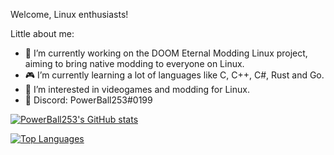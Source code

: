 
Welcome, Linux enthusiasts!

Little about me:

* :telescope: I’m currently working on the DOOM Eternal Modding Linux project, aiming to bring native modding to everyone on Linux.
* :video_game: I’m currently learning a lot of languages like C, C++, C#, Rust and Go.
* :thinking: I’m interested in videogames and modding for Linux.
* :banana: Discord: PowerBall253#0199



[![PowerBall253's GitHub stats](https://github-readme-stats.vercel.app/api?username=PowerBall253&show_icons=true&theme=radical)](https://github.com/anuraghazra/github-readme-stats)

[![Top Languages](https://github-readme-stats.vercel.app/api/top-langs/?username=PowerBall253&layout=compact&theme=radical)](https://github.com/anuraghazra/github-readme-stats)
